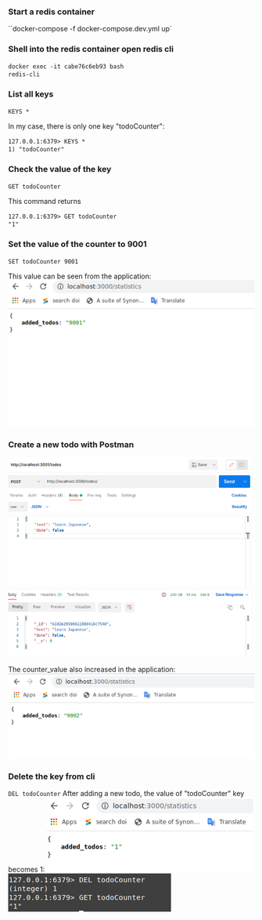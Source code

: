 ### Start a redis container
``docker-compose -f docker-compose.dev.yml up`

### Shell into the redis container open redis cli
```
docker exec -it cabe76c6eb93 bash
redis-cli
```

### List all keys
`KEYS *`

In my case, there is only one key "todoCounter":
```
127.0.0.1:6379> KEYS *
1) "todoCounter"
```

### Check the value of the key
`GET todoCounter`

This command returns
```
127.0.0.1:6379> GET todoCounter
"1"
```

### Set the value of the counter to 9001
`SET todoCounter 9001`

This value can be seen from the application:
<img src="./pictures/todo_9001.png" />

### Create a new todo with Postman
<img src="./pictures/create_todo_postman.png"/>

The counter_value also increased in the application:
<img src="./pictures/todo_9002.png" />

### Delete the key from cli
`DEL todoCounter`
After adding a new todo, the value of "todoCounter" key becomes 1:
<img src="./pictures/todo_1.png" />
<img src="./pictures/cli_1.png" />


